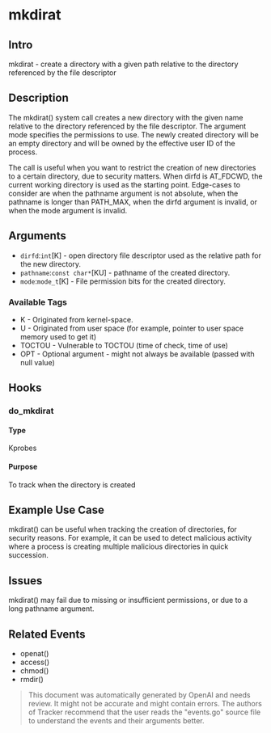 
# mkdirat

## Intro
mkdirat - create a directory with a given path relative to the directory referenced by the file descriptor

## Description
The mkdirat() system call creates a new directory with the given name relative to the directory referenced by the file descriptor. The argument mode specifies the permissions to use. The newly created directory will be an empty directory and will be owned by the effective user ID of the process.

The call is useful when you want to restrict the creation of new directories to a certain directory, due to security matters. When dirfd is AT_FDCWD, the current working directory is used as the starting point. Edge-cases to consider are when the pathname argument is not absolute, when the pathname is longer than PATH_MAX, when the dirfd argument is invalid, or when the mode argument is invalid.

## Arguments
* `dirfd`:`int`[K] - open directory file descriptor used as the relative path for the new directory.
* `pathname`:`const char*`[KU] - pathname of the created directory.
* `mode`:`mode_t`[K] - File permission bits for the created directory.

### Available Tags
* K - Originated from kernel-space.
* U - Originated from user space (for example, pointer to user space memory used to get it)
* TOCTOU - Vulnerable to TOCTOU (time of check, time of use)
* OPT - Optional argument - might not always be available (passed with null value)

## Hooks 
### do_mkdirat 
#### Type 
Kprobes 
#### Purpose 
To track when the directory is created 

## Example Use Case
mkdirat() can be useful when tracking the creation of directories, for security reasons. For example, it can be used to detect malicious activity where a process is creating multiple malicious directories in quick succession.

## Issues
mkdirat() may fail due to missing or insufficient permissions, or due to a long pathname argument. 

## Related Events
- openat()
- access()
- chmod()
- rmdir()

> This document was automatically generated by OpenAI and needs review. It might
> not be accurate and might contain errors. The authors of Tracker recommend that
> the user reads the "events.go" source file to understand the events and their
> arguments better.
